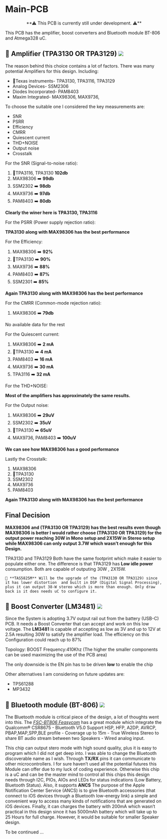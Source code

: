 
# Main-PCB
<p align="center">
**⚠  This PCB is currently still under development. ⚠️**
  
This PCB has the amplifier, boost converters and Bluetooth module BT-806 and Atmega328 uC.
  
🔴 Amplifier (TPA3130 OR TPA3129)	<a href="https://www.ti.com/product/TPA3130D2" alt="repo-size">
		<img src="https://img.shields.io/badge/Chip-TPA3130 OR TPA3129-yellow.svg" /></a>
-------------------
  The reason behind this choice contains a lot of factors. There was many potential Amplifiers for this design. Including:
- 🔹Texas instruments- TPA3130, TPA3116, TPA3129
- Analog Devices- SSM2306
- Diodes Incorporated- PAM8403
- Maxim Integrated- MAX98306, MAX9736,

 
To choose the suitable one I considered the key measurements are:
  
- SNR
- PSRR
- Efficiency
- CMRR
- Quiescent current
- THD+NOISE
- Output noise
- Crosstalk

For the SNR (Signal-to-noise ratio):
  
1. 🔹TPA3116, TPA3130 **102db**
2. MAX98306 ➡️ **99db**
3. SSM2302 ➡️ **98db**
4. MAX9736 ➡️ **97db**
5. PAM8403 ➡️ **80db**
  
**Clearly the winer here is TPA3130, TPA3116**
  
  
For the PSRR (Power supply rejection ratio):
  
**TPA3130 along with MAX98306 has the best performance**
  
For the Efficiency:
1. MAX98306 ➡️ **92\%**
2. 🔹TPA3130 ➡️ **90\%**
3. MAX9736 ➡️ **88\%**
4. PAM8403 ➡️ **87\%**
5. SSM2301 ➡️ **85\%**

**Again TPA3130 along with MAX98306 has the best performance**
  
For the CMRR (Common-mode rejection ratio):
1. MAX98306 ➡️ **79db**
  
No available data for the rest
  
 For the  Quiescent current:

1. MAX98306 ➡️ **2 mA**
2. 🔹TPA3130 ➡️ **4 mA**
3. PAM8403 ➡️ **16 mA**
4. MAX9736 ➡️ **30 mA**
5. TPA3116 ➡️ **32 mA**
  
For the THD+NOISE:
  
**Most of the amplifiers has approximately the same results.**

For the Output noise:

1. MAX98306 ➡️ **29uV**
2. SSM2302 ➡️ **35uV**
3. 🔹TPA3130 ➡️ **65uV**
4. MAX9736, PAM8403 ➡️ **100uV**
  
  
**We can see how **MAX98306** has a good performance**
  
Lastly the Crosstalk:  
1. MAX98306 
2. 🔹TPA3130 
3. SSM2302 
4. MAX9736 
5. PAM8403 
  
**Again TPA3130 along with MAX98306 has the best performance**

Final Decision  
-------------------
  
**MAX98306 and (TPA3130 OR TPA3129) has the best results even though MAX98306 is better I would rather choose (TPA3130 OR TPA3129) for the output power reaching 30W in Mono setup and 2X15W in Stereo setup while MAX98306 can only output 3.7W which wasn’t enough for this Design.**

	
 TPA3130 and TPA3129 Both have the same footprint which make it easier to populate either one. The difference is that TPA3129 has **Low idle power** consumption. Both are capable of outputing 30W , 2X15W. 

	🔺 **TAS5825M** Will be the upgrade of the (TPA3130 OR TPA3129) since it has lower distortion  and built in DSP (Digital Signal Processing), plus it can output 38-W stereo which is more than enough. Only draw back is it does needs uC to configure it. 

	
🔴 Boost Converter (LM3481)	<a href="https://www.ti.com/product/LM3481" alt="repo-size">
		<img src="https://img.shields.io/badge/Chip-LM3481-yellow.svg" /></a>	
-------------------
Since the System is adopting 3.7V output rail out from the battery (USB-C) PCB. It needs a Boost Converter that can accept and work on this low voltage. The **LM3481** is capable of accepting as low as 3V and up to 12V at 2.5A resulting 30W to satisfy the amplifier load. The efficiency on this Configuration could reach up to 87%
	
Topology: BOOST
Frequency:410Khz (The higher the smaller components can be used maximizing the use of the PCB area)

The only downside is the EN pin has to be driven **low** to enable the chip
	
Other alternatives I am considering on future updates are:
	
- TPS61288
- MP3432
	
🔴 Bluetooth module (BT-806)   <a href="https://www.feasycom.net/dual-mode-bluetooth-module/bluetooth-5-0-csr8675-aptx-audio-module-fsc.html
" alt="repo-size">
		<img src="https://img.shields.io/badge/Chip-BT 806-yellow.svg" /></a>	
-------------------
	
The Bluetooth module is critical piece of the design, a lot of thoughts went into this. The [*FSC-BT806 Feasycom*](https://github.com/Mala2/FSC-BT806) has a great module which integrate the Qualcomm® CSR8675 - Bluetooth V5.0 Support HSP, HFP, A2DP, AVRCP, PBAP,MAP,SPP,BLE profile - Coverage up to 15m - True Wireless Stereo to share BT audio stream between two Speakers - Wired analog input.
	
This chip can output stero mode with high sound quality, plus it is easy to program which I did not get deep into. I was able to change the Bluetooth discoverable name as I wish. Through **TX/RX** pins it can communicate to other microcontrollers. I for sure haven’t used all the potential futures this Module can offer due to my luck of coding experience. Otherwise this chip is a uC and can be the master mind to control all this chips this design needs through I2C, PIOs, AIOs and LEDs for status indications (Low Battery, Bluetooth Status). Also, it supports **ANCS** The purpose of the Apple Notification Center Service (ANCS) is to give Bluetooth accessories (that connect to iOS devices through a Bluetooth low-energy link) a simple and convenient way to access many kinds of notifications that are generated on iOS devices. Finally, it can charges the battery with 200mA which wasn’t practical in this design since it has 5000mAh battery which will take up to 25 Hours for full charge. However, it would be suitable for smaller Speaker design. 
	
	
	
To be continued ...
	
	
	
	
 	
